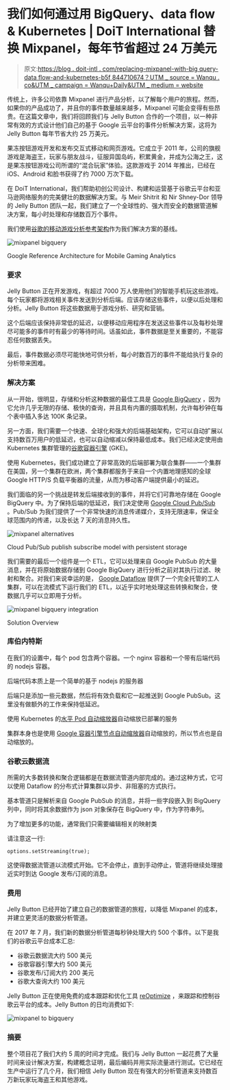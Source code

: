 # 我们如何通过用 BigQuery、data flow & Kubernetes | DoiT International 替换 Mixpanel，每年节省超过 24 万美元

> 原文:[https://blog . doit-intl . com/replacing-mixpanel-with-big query-data flow-and-kubernetes-b5f 844710674？UTM _ source = Wanqu . co&UTM _ campaign = Wanqu+Daily&UTM _ medium = website](https://blog.doit-intl.com/replacing-mixpanel-with-bigquery-dataflow-and-kubernetes-b5f844710674?utm_source=wanqu.co&utm_campaign=Wanqu+Daily&utm_medium=website)

传统上，许多公司依靠 Mixpanel 进行产品分析，以了解每个用户的旅程。然而，如果你的产品成功了，并且你的事件数量越来越多，Mixpanel 可能会变得有些昂贵。在这篇文章中，我们将回顾我们与 Jelly Button 合作的一个项目，以一种非常有效的方式设计他们自己的基于 Google 云平台的事件分析解决方案，这将为 Jelly Button 每年节省大约 25 万美元。

果冻按钮游戏开发和发布交互式移动和网页游戏。它成立于 2011 年，公司的旗舰游戏是海盗王，玩家与朋友战斗，征服异国岛屿，积累黄金，并成为公海之王，这是果冻按钮游戏公司所谓的“混合玩家”体验。这款游戏于 2014 年推出，已经在 iOS、Android 和脸书获得了约 7000 万次下载。

在 DoiT International，我们帮助初创公司设计、构建和运营基于谷歌云平台和亚马逊网络服务的完美健壮的数据解决方案。与 Meir Shitrit 和 Nir Shney-Dor 领导的 Jelly Button 团队一起，我们建立了一个全球性的、强大而安全的数据管道解决方案，每小时处理和存储数百万个事件。

我们使用[谷歌的移动游戏分析参考架构](https://cloud.google.com/solutions/mobile/mobile-gaming-analysis-telemetry)作为我们解决方案的基线。

![mixpanel bigquery](../Images/465389793f26d044cb21e39f781d92a0.png)



Google Reference Architecture for Mobile Gaming Analytics



### 要求

Jelly Button 正在开发游戏，有超过 7000 万人使用他们的智能手机玩这些游戏。每个玩家都将游戏相关事件发送到分析后端。应该存储这些事件，以便以后处理和分析。Jelly Button 将这些数据用于游戏分析、研究和营销。

这个后端应该保持非常低的延迟，以便移动应用程序在发送这些事件以及每秒处理尽可能多的事件时有最少的等待时间。话虽如此，事件数据是至关重要的，不能容忍任何数据丢失。

最后，事件数据必须尽可能快地可供分析，每小时数百万的事件不能给执行复杂的分析带来困难。

### 解决方案

从一开始，很明显，存储和分析这种数据的最佳工具是 [Google BigQuery](https://cloud.google.com/bigquery/) ，因为它允许几乎无限的存储、极快的查询，并且具有内置的摄取机制，允许每秒钟在每个表中插入多达 100K 条记录。

另一方面，我们需要一个快速、全球化和强大的后端基础架构，它可以自动扩展以支持数百万用户的低延迟，也可以自动缩减以保持最低成本。我们已经决定使用由 Kubernetes 集群管理的[谷歌容器引擎](https://cloud.google.com/container-engine) (GKE)。

使用 Kubernetes，我们成功建立了非常高效的后端部署为联合集群——一个集群在美国，另一个集群在欧洲，两个集群都服务于来自一个内置地理感知的全球 Google HTTP/S 负载平衡器的流量，从而为移动客户端提供最小的延迟。

我们面临的另一个挑战是转发后端接收到的事件，并将它们可靠地存储在 Google BigQuery 中。为了保持后端的低延迟，我们决定使用 [Google Cloud Pub/Sub](https://cloud.google.com/pubsub/docs/overview) 。Pub/Sub 为我们提供了一个非常快速的消息传递媒介，支持无限速率，保证全球范围内的传递，以及长达 7 天的消息持久性。

![mixpanel alternatives](../Images/606f2f257a1670d8f16b9655a57662df.png)



Cloud Pub/Sub publish subscribe model with persistent storage



我们需要的最后一个组件是一个 ETL，它可以处理来自 Google PubSub 的大量消息，并在将原始数据存储到 Google BigQuery 进行分析之前对其执行过滤、映射和聚合。对我们来说幸运的是， [Google Dataflow](https://cloud.google.com/dataflow) 提供了一个完全托管的工人集群，可以在流模式下运行我们的 ETL，以近乎实时地处理这些转换和聚合，使数据几乎可以立即用于分析。

![mixpanel bigquery integration](../Images/4069b75fff72e524bb4ec38306979e4b.png)



Solution Overview



### 库伯内特斯

在我们的设置中，每个 pod 包含两个容器。一个 nginx 容器和一个带有后端代码的 nodejs 容器。

后端代码本质上是一个简单的基于 nodejs 的服务器

后端只是添加一些元数据，然后将有效负载和它一起推送到 Google PubSub。这里没有做额外的工作来保持低延迟。

使用 Kubernetes 的[水平 Pod 自动缩放器](https://kubernetes.io/docs/tasks/run-application/horizontal-pod-autoscale)自动缩放已部署的服务

集群本身也是使用 [Google 容器引擎节点自动缩放器](https://cloud.google.com/container-engine/docs/cluster-autoscaler)自动缩放的，所以节点也是自动缩放的。

### 谷歌云数据流

所需的大多数转换和聚合逻辑都是在数据流管道内部完成的。通过这种方式，它可以使用 Dataflow 的分布式计算集群以异步、非阻塞的方式执行。

基本管道只是解析来自 Google PubSub 的消息，并将一些字段嵌入到 BigQuery 列中，同时将其余数据作为 json 对象保存在 BigQuery 中，作为字符串列。

为了增加更多的功能，通常我们只需要编辑相关的映射类

请注意这一行:

```
options.setStreaming(true);
```

这使得数据流管道以流模式开始。它不会停止，直到手动停止，管道将继续处理接近实时到达 Google 发布/订阅的消息。

### 费用

Jelly Button 已经开始了建立自己的数据管道的旅程，以降低 Mixpanel 的成本，并建立更灵活的数据分析管道。

在 2017 年 7 月，我们新的数据分析管道每秒钟处理大约 500 个事件。以下是我们的谷歌云平台成本汇总:

*   谷歌云数据流大约 500 美元
*   谷歌容器引擎大约 500 美元
*   谷歌发布/订阅大约 200 美元
*   谷歌大查询大约 100 美元

Jelly Button 正在使用免费的成本跟踪和优化工具 [reOptimize](https://www.reoptimize.io) ，来跟踪和控制谷歌云平台的成本。Jelly Button 的日均消费如下:



![mixpanel to bigquery](../Images/5df191b132bcd265614a8e3293b923d5.png)

### 摘要

整个项目花了我们大约 5 周的时间才完成。我们与 Jelly Button 一起花费了大量时间来设计解决方案，构建概念证明，最后编码并用实际流量进行测试。它已经在生产中运行了几个月，我们相信 Jelly Button 现在有强大的分析管道来支持数百万新玩家玩海盗王和其他游戏。

